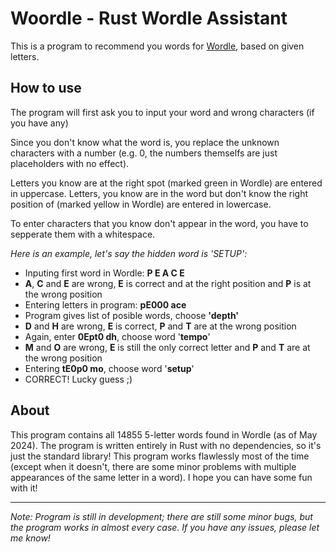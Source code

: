 <h1>Woordle - Rust Wordle Assistant</h1>
<div>
  <p>This is a program to recommend you words for <a href="https://www.nytimes.com/games/wordle/index.html">Wordle</a>, based on given letters.</p>
</div>

<h2>How to use</h2>
<div>
  <p>The program will first ask you to input your word and wrong characters (if you have any)</p>
  <p>Since you don't know what the word is, you replace the unknown characters with a number (e.g. 0, the numbers themselfs are just placeholders with no effect).</p>
  <p>Letters you know are at the right spot (marked green in Wordle) are entered in uppercase. Letters, you know are in the word but don't know the right position of (marked yellow in Wordle) are entered in lowercase.</p>
  <p>To enter characters that you know don't appear in the word, you have to sepperate them with a whitespace.</p>

  <p><i>Here is an example, let's say the hidden word is 'SETUP':</i></p>
  <ul>
    <li>Inputing first word in Wordle: <b>P E A C E</b></li>
    <li><b>A</b>, <b>C</b> and <b>E</b> are wrong, <b>E</b> is correct and at the right position and <b>P</b> is at the wrong position</li>
    <li>Entering letters in program: <b>pE000 ace</b></li>
    <li>Program gives list of posible words, choose <b>'depth'</b></li>
    <li><b>D</b> and <b>H</b> are wrong, <b>E</b> is correct, <b>P</b> and <b>T</b> are at the wrong position</li>
    <li>Again, enter <b>0Ept0 dh</b>, choose word '<b>tempo</b>'</li>
    <li><b>M</b> and <b>O</b> are wrong, <b>E</b> is still the only correct letter and <b>P</b> and <b>T</b> are at the wrong position</li>
    <li>Entering <b>tE0p0 mo</b>, choose word '<b>setup</b>'</li>
    <li>CORRECT! Lucky guess ;)</li>
  </ul>
</div>

<h2>About</h2>
<div>
  <p>This program contains all 14855 5-letter words found in Wordle (as of May 2024). The program is written entirely in Rust with no dependencies, so it's just the standard library! This program works flawlessly most of the time (except when it doesn't, there are some minor problems with multiple appearances of the same letter in a word). I hope you can have some fun with it!</p>
</div>

<hr>

<p><i>Note: Program is still in development; there are still some minor bugs, but the program works in almost every case. If you have any issues, please let me know!</i></p>

